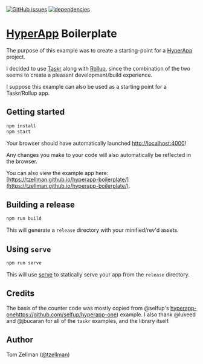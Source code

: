 [![GitHub issues](https://img.shields.io/github/issues/tzellman/hyperapp-boilerplate.svg)](https://github.com/tzellman/hyperapp-boilerplate/issues)
[![dependencies](https://david-dm.org/tzellman/hyperapp-boilerplate.svg)](https://david-dm.org/tzellman/hyperapp-boilerplate)

# [HyperApp](https://github.com/hyperapp/hyperapp) Boilerplate

The purpose of this example was to create a starting-point for a [HyperApp](https://github.com/hyperapp/hyperapp) project.

I decided to use [Taskr](https://github.com/lukeed/taskr) along with [Rollup](https://github.com/rollup/rollup), since the
combination of the two seems to create a pleasant development/build experience.

I suppose this example can also be used as a starting point for a Taskr/Rollup app.

## Getting started

```bash
npm install
npm start
```

Your browser should have automatically launched [http://localhost:4000](http://localhost:4000)!

Any changes you make to your code will also automatically be reflected in the browser.

You can also view the example app here: [https://tzellman.github.io/hyperapp-boilerplate/](https://tzellman.github.io/hyperapp-boilerplate/).

## Building a release

```bash
npm run build
```

This will generate a `release` directory with your minified/rev'd assets.


## Using `serve`

```bash
npm run serve
```

This will use [serve](https://github.com/zeit/serve) to statically serve your app from the `release` directory.

## Credits

The basis of the counter code was mostly copied from @selfup's [hyperapp-one]()https://github.com/selfup/hyperapp-one) example.
I also thank @lukeed and @jbucaran for all of the `taskr` examples, and the library itself.

## Author

Tom Zellman ([@tzellman](https://twitter.com/tzellman))

